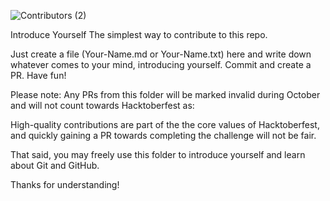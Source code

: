 ![Contributors (2)](https://user-images.githubusercontent.com/63253596/104214877-a7ae9580-53fd-11eb-8d34-29ed301ecd58.png)

Introduce Yourself
The simplest way to contribute to this repo.

Just create a file (Your-Name.md or Your-Name.txt) here and write down whatever comes to your mind, introducing yourself. Commit and create a PR. Have fun!

Please note: Any PRs from this folder will be marked invalid during October and will not count towards Hacktoberfest as:

High-quality contributions are part of the the core values of Hacktoberfest, and quickly gaining a PR towards completing the challenge will not be fair.

That said, you may freely use this folder to introduce yourself and learn about Git and GitHub.

Thanks for understanding!
